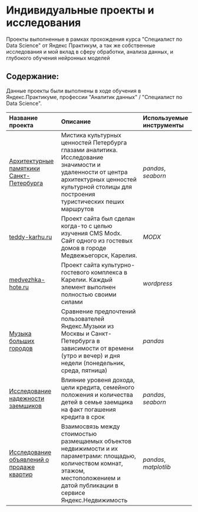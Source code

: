 # Индивидуальные проекты и исследования

Проекты выполненные в рамках прохождения курса "Специалист по Data Science" от Яндекс Практикум, а так же собственные исследования и мой вклад в сферу обработки, анализа данных, и глубокого обучения нейронных моделей

## Содержание:

Данные проекты были выполнены в ходе обучения в Яндекс.Практикуме, профессии "Аналитик данных" / "Специалист по Data Science".

| Название проекта | Описание | Используемые инструменты | 
| :---------------------- | :---------------------- | :---------------------- |
| [Архитектурные памяткики Санкт-Петербурга](Saint%20Petersburg%20Memorials) | Мистика культурных ценностей Петербурга глазами аналитика. Исследование значимости и удаленности от центра архитектурных ценностей культурной столицы для построения туристических пеших маршрутов| *pandas*, *seaborn* |
| [teddy-karhu.ru](teddy-karhu.ru) | Проект сайта был сделан когда-то с целью изучения CMS Modx. Сайт одного из гостевых домов в городе Медвежьегорск, Карелия. | *MODX* |
| [medvezhka-hote.ru](medvezhka-hotel.ru) | Проект сайта культурно-гостевого комплекса в Карелии. Каждый элемент выполнен полностью своими силами| *wordpress* |
| [Музыка больших городов](Big%20Cities%20Music) | Сравнение предпочтений пользователей Яндекс.Музыки из Москвы и Санкт-Петербурга в зависимости от времени (утро и вечер) и дня недели (понедельник, среда, пятница)| *pandas* |
| [Исследование надежности заемщиков](Credit%20Rating%20Research/credit_raiting_research.ipynb) | Влияние уровеня дохода, цели кредита, семейного положения и количества детей в семье заемщика на факт погашения кредита в срок | *pandas*, *seaborn* |
| [Исследование объявлений о продаже квартир](Real%20Estate%20Service/real_estate_research.ipynb) | Взаимосвязь между стоимостью размещаемых объектов недвижимости и их параметрами: площадью, количеством комнат, этажом, местоположением и датой публикации в сервисе Яндекс.Недвижимость | *pandas*, *matplotlib* |
